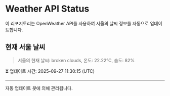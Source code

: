 
# Weather API Status

이 리포지토리는 OpenWeather API를 사용하여 서울의 날씨 정보를 자동으로 업데이트합니다.

## 현재 서울 날씨
> 서울의 현재 날씨: broken clouds, 온도: 22.22°C, 습도: 82%

⏳ 업데이트 시간: 2025-09-27 11:30:15 (UTC)

---
자동 업데이트 봇에 의해 관리됩니다.
